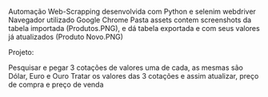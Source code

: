 Automação Web-Scrapping desenvolvida com Python e selenim webdriver
Navegador utilizado Google Chrome
Pasta assets contem screenshots da tabela importada (Produtos.PNG), e dá tabela exportada e com seus valores já atualizados (Produto Novo.PNG)

Projeto:

Pesquisar e pegar 3 cotações de valores uma de cada, as mesmas são Dólar, Euro e Ouro
Tratar os valores das 3 cotações e assim atualizar, preço de compra e preço de venda 